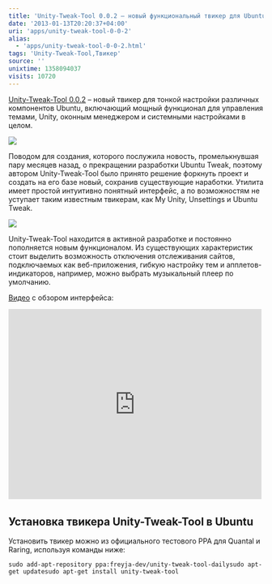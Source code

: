 ```yaml
---
title: 'Unity-Tweak-Tool 0.0.2 – новый функциональный твикер для Ubuntu'
date: '2013-01-13T20:20:37+04:00'
uri: 'apps/unity-tweak-tool-0-0-2'
alias: 
  - 'apps/unity-tweak-tool-0-0-2.html'
tags: 'Unity-Tweak-Tool,Твикер'
source: ''
unixtime: 1358094037
visits: 10720
---
```

[Unity-Tweak-Tool 0.0.2](https://launchpad.net/unity-tweak-tool) – новый твикер для тонкой настройки различных компонентов Ubuntu, включающий мощный функционал для управления темами, Unity, оконным менеджером и системными настройками в целом.

[![](img/2013/01/13/20-00/unity-tweak-tool-3-8376112303-o.jpg)](img/2013/01/13/20-00/unity-tweak-tool-3-8376112303-o.jpg)

Поводом для создания, которого послужила новость, промелькнувшая пару месяцев назад, о прекращении разработки Ubuntu Tweak, поэтому автором Unity-Tweak-Tool было принято решение форкнуть проект и создать на его базе новый, сохранив существующие наработки. Утилита имеет простой интуитивно понятный интерфейс, а по возможностям не уступает таким известным твикерам, как My Unity, Unsettings и Ubuntu Tweak.

[![](img/2013/01/13/20-00/unity-tweak-tool-2-8377188590-o.jpg)](img/2013/01/13/20-00/unity-tweak-tool-2-8377188590-o.jpg)

Unity-Tweak-Tool находится в активной разработке и постоянно пополняется новым функционалом. Из существующих характеристик стоит выделить возможность отключения отслеживания сайтов, подключаемых как веб-приложения, гибкую настройку тем и апплетов-индикаторов, например, можно выбрать музыкальный плеер по умолчанию.

[Видео](http://www.youtube.com/watch?v=ixl_2QpRdy0) с обзором интерфейса:

<iframe width="500" height="375" src="http://www.youtube.com/embed/ixl_2QpRdy0" frameborder="0" allowfullscreen=""></iframe> 

## Установка твикера Unity-Tweak-Tool в Ubuntu

Установить твикер можно из официального тестового PPA для Quantal и Raring, используя команды ниже:

```
sudo add-apt-repository ppa:freyja-dev/unity-tweak-tool-dailysudo apt-get updatesudo apt-get install unity-tweak-tool
```
